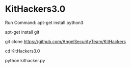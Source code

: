 # KitHackers3.0

Run Command:
apt-get install python3

apt-get install git

git clone https://github.com/AngelSecurityTeam/KitHackers

cd KitHackers3.0

python kithacker.py


